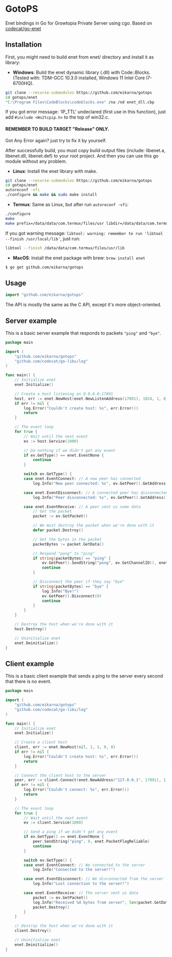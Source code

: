 # GotoPS
Enet bindings in Go for Growtopia Private Server using cgo. Based on [codecat/go-enet](https://github.com/codecat/go-enet)

## Installation
First, you might need to build enet from enet/ directory and install it as library:

* **Windows**: Build the enet dynamic library (.dll) with Code::Blocks. (Tested with: TDM-GCC 10.3.0 installed, Windows 11 Intel Core I7-6700HQ).
```sh
git clone --recurse-submodules https://github.com/eikarna/gotops
cd gotops/enet
"C:\Program Files\CodeBlocks\codeblocks.exe" /na /nd enet_dll.cbp
```
If you got error message: 'IP_TTL' undeclared (first use in this function), just add `#include <Ws2tcpip.h>` to the top of win32.c.

#### REMEMBER TO BUILD TARGET "Release" ONLY.

Got Any Error again? just try to fix it by yourself.

After successfully build, you must copy build output files (include: libenet.a, libenet.dll, libenet.def) to your root project. And then you can use this go module without any problem.
* **Linux**: Install the enet library with make.
```sh
git clone --recurse-submodules https://github.com/eikarna/gotops
cd gotops/enet
autoreconf -vfi
./configure && make && sudo make install
```
* **Termux**: Same as Linux, but after run `autoreconf -vfi`:
```sh
./configure
make
make prefix=/data/data/com.termux/files/usr libdir=/data/data/com.termux/files/usr/lib install
```
If you got warning message: `libtool: warning: remember to run 'libtool --finish /usr/local/lib'`, just run:
```sh
libtool --finish /data/data/com.termux/files/usr/lib
```
* **MacOS**: Install the enet package with brew: `brew install enet`

```sh
$ go get github.com/eikarna/gotops
```

## Usage
```go
import "github.com/eikarna/gotops"
```

The API is mostly the same as the C API, except it's more object-oriented.

## Server example
This is a basic server example that responds to packets `"ping"` and `"bye"`.

```go
package main

import (
	"github.com/eikarna/gotops"
	"github.com/codecat/go-libs/log"
)

func main() {
	// Initialize enet
	enet.Initialize()

	// Create a host listening on 0.0.0.0:17091
	host, err := enet.NewHost(enet.NewListenAddress(17091), 1024, 1, 0, 0)
	if err != nil {
		log.Error("Couldn't create host: %s", err.Error())
		return
	}

	// The event loop
	for true {
		// Wait until the next event
		ev := host.Service(1000)

		// Do nothing if we didn't get any event
		if ev.GetType() == enet.EventNone {
			continue
		}

		switch ev.GetType() {
		case enet.EventConnect: // A new peer has connected
			log.Info("New peer connected: %s", ev.GetPeer().GetAddress())

		case enet.EventDisconnect: // A connected peer has disconnected
			log.Info("Peer disconnected: %s", ev.GetPeer().GetAddress())

		case enet.EventReceive: // A peer sent us some data
			// Get the packet
			packet := ev.GetPacket()

			// We must destroy the packet when we're done with it
			defer packet.Destroy()

			// Get the bytes in the packet
			packetBytes := packet.GetData()

			// Respond "pong" to "ping"
			if string(packetBytes) == "ping" {
				ev.GetPeer().SendString("pong", ev.GetChannelID(), enet.PacketFlagReliable)
				continue
			}

			// Disconnect the peer if they say "bye"
			if string(packetBytes) == "bye" {
				log.Info("Bye!")
				ev.GetPeer().Disconnect(0)
				continue
			}
		}
	}

	// Destroy the host when we're done with it
	host.Destroy()

	// Uninitialize enet
	enet.Deinitialize()
}
```

## Client example
This is a basic client example that sends a ping to the server every second that there is no event.

```go
package main

import (
	"github.com/eikarna/gotops"
	"github.com/codecat/go-libs/log"
)

func main() {
	// Initialize enet
	enet.Initialize()

	// Create a client host
	client, err := enet.NewHost(nil, 1, 1, 0, 0)
	if err != nil {
		log.Error("Couldn't create host: %s", err.Error())
		return
	}

	// Connect the client host to the server
	peer, err := client.Connect(enet.NewAddress("127.0.0.1", 17091), 1, 0)
	if err != nil {
		log.Error("Couldn't connect: %s", err.Error())
		return
	}

	// The event loop
	for true {
		// Wait until the next event
		ev := client.Service(1000)

		// Send a ping if we didn't get any event
		if ev.GetType() == enet.EventNone {
			peer.SendString("ping", 0, enet.PacketFlagReliable)
			continue
		}

		switch ev.GetType() {
		case enet.EventConnect: // We connected to the server
			log.Info("Connected to the server!")

		case enet.EventDisconnect: // We disconnected from the server
			log.Info("Lost connection to the server!")

		case enet.EventReceive: // The server sent us data
			packet := ev.GetPacket()
			log.Info("Received %d bytes from server", len(packet.GetData()))
			packet.Destroy()
		}
	}

	// Destroy the host when we're done with it
	client.Destroy()

	// Uninitialize enet
	enet.Deinitialize()
}
```
